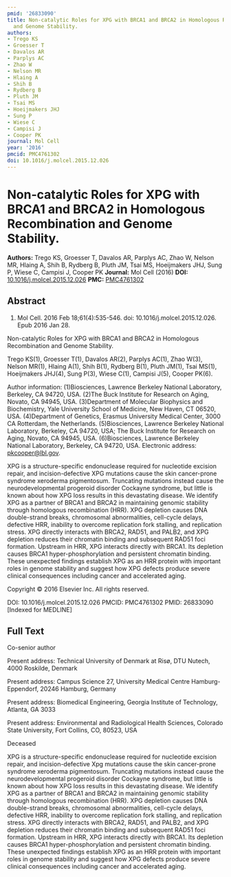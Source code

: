 ```yaml
---
pmid: '26833090'
title: Non-catalytic Roles for XPG with BRCA1 and BRCA2 in Homologous Recombination
  and Genome Stability.
authors:
- Trego KS
- Groesser T
- Davalos AR
- Parplys AC
- Zhao W
- Nelson MR
- Hlaing A
- Shih B
- Rydberg B
- Pluth JM
- Tsai MS
- Hoeijmakers JHJ
- Sung P
- Wiese C
- Campisi J
- Cooper PK
journal: Mol Cell
year: '2016'
pmcid: PMC4761302
doi: 10.1016/j.molcel.2015.12.026
---
```


# Non-catalytic Roles for XPG with BRCA1 and BRCA2 in Homologous Recombination and Genome Stability.
**Authors:** Trego KS, Groesser T, Davalos AR, Parplys AC, Zhao W, Nelson MR, Hlaing A, Shih B, Rydberg B, Pluth JM, Tsai MS, Hoeijmakers JHJ, Sung P, Wiese C, Campisi J, Cooper PK
**Journal:** Mol Cell (2016)
**DOI:** [10.1016/j.molcel.2015.12.026](https://doi.org/10.1016/j.molcel.2015.12.026)
**PMC:** [PMC4761302](https://www.ncbi.nlm.nih.gov/pmc/articles/PMC4761302/)

## Abstract

1. Mol Cell. 2016 Feb 18;61(4):535-546. doi: 10.1016/j.molcel.2015.12.026. Epub 
2016 Jan 28.

Non-catalytic Roles for XPG with BRCA1 and BRCA2 in Homologous Recombination and 
Genome Stability.

Trego KS(1), Groesser T(1), Davalos AR(2), Parplys AC(1), Zhao W(3), Nelson 
MR(1), Hlaing A(1), Shih B(1), Rydberg B(1), Pluth JM(1), Tsai MS(1), 
Hoeijmakers JHJ(4), Sung P(3), Wiese C(1), Campisi J(5), Cooper PK(6).

Author information:
(1)Biosciences, Lawrence Berkeley National Laboratory, Berkeley, CA 94720, USA.
(2)The Buck Institute for Research on Aging, Novato, CA 94945, USA.
(3)Department of Molecular Biophysics and Biochemistry, Yale University School 
of Medicine, New Haven, CT 06520, USA.
(4)Department of Genetics, Erasmus University Medical Center, 3000 CA Rotterdam, 
the Netherlands.
(5)Biosciences, Lawrence Berkeley National Laboratory, Berkeley, CA 94720, USA; 
The Buck Institute for Research on Aging, Novato, CA 94945, USA.
(6)Biosciences, Lawrence Berkeley National Laboratory, Berkeley, CA 94720, USA. 
Electronic address: pkcooper@lbl.gov.

XPG is a structure-specific endonuclease required for nucleotide excision 
repair, and incision-defective XPG mutations cause the skin cancer-prone 
syndrome xeroderma pigmentosum. Truncating mutations instead cause the 
neurodevelopmental progeroid disorder Cockayne syndrome, but little is known 
about how XPG loss results in this devastating disease. We identify XPG as a 
partner of BRCA1 and BRCA2 in maintaining genomic stability through homologous 
recombination (HRR). XPG depletion causes DNA double-strand breaks, chromosomal 
abnormalities, cell-cycle delays, defective HRR, inability to overcome 
replication fork stalling, and replication stress. XPG directly interacts with 
BRCA2, RAD51, and PALB2, and XPG depletion reduces their chromatin binding and 
subsequent RAD51 foci formation. Upstream in HRR, XPG interacts directly with 
BRCA1. Its depletion causes BRCA1 hyper-phosphorylation and persistent chromatin 
binding. These unexpected findings establish XPG as an HRR protein with 
important roles in genome stability and suggest how XPG defects produce severe 
clinical consequences including cancer and accelerated aging.

Copyright © 2016 Elsevier Inc. All rights reserved.

DOI: 10.1016/j.molcel.2015.12.026
PMCID: PMC4761302
PMID: 26833090 [Indexed for MEDLINE]

## Full Text

Co-senior author

Present address: Technical University of Denmark at Risø, DTU Nutech, 4000 Roskilde, Denmark

Present address: Campus Science 27, University Medical Centre Hamburg-Eppendorf, 20246 Hamburg, Germany

Present address: Biomedical Engineering, Georgia Institute of Technology, Atlanta, GA 3033

Present address: Environmental and Radiological Health Sciences, Colorado State University, Fort Collins, CO, 80523, USA

Deceased

XPG is a structure-specific endonuclease required for nucleotide excision repair, and incision-defective Xpg mutations cause the skin cancer-prone syndrome xeroderma pigmentosum. Truncating mutations instead cause the neurodevelopmental progeroid disorder Cockayne syndrome, but little is known about how XPG loss results in this devastating disease. We identify XPG as a partner of BRCA1 and BRCA2 in maintaining genomic stability through homologous recombination (HRR). XPG depletion causes DNA double-strand breaks, chromosomal abnormalities, cell-cycle delays, defective HRR, inability to overcome replication fork stalling, and replication stress. XPG directly interacts with BRCA2, RAD51, and PALB2, and XPG depletion reduces their chromatin binding and subsequent RAD51 foci formation. Upstream in HRR, XPG interacts directly with BRCA1. Its depletion causes BRCA1 hyper-phosphorylation and persistent chromatin binding. These unexpected findings establish XPG as an HRR protein with important roles in genome stability and suggest how XPG defects produce severe clinical consequences including cancer and accelerated aging.
